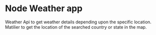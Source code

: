 # Node Weather app

Weather Api to get weather details depending upon the specific location.
Matilier to get the location of the searched country or state in the map.
